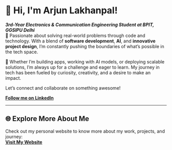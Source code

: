 # 👋 Hi, I'm **Arjun Lakhanpal**!

**_3rd-Year Electronics & Communication Engineering Student at BPIT, GGSIPU Delhi_**  
🎯 Passionate about solving real-world problems through code and technology. With a blend of **software development**, **AI**, and **innovative project design**, I’m constantly pushing the boundaries of what’s possible in the tech space.  

🚀 Whether I’m building apps, working with AI models, or deploying scalable solutions, I’m always up for a challenge and eager to learn. My journey in tech has been fueled by curiosity, creativity, and a desire to make an impact.

Let’s connect and collaborate on something awesome!

[**Follow me on LinkedIn**](https://www.linkedin.com/in/arjunlakhanpall/)

---

## 🌐 **Explore More About Me**
Check out my personal website to know more about my work, projects, and journey:  
[**Visit My Website**](https://about.me/arjunlakhanpall)
